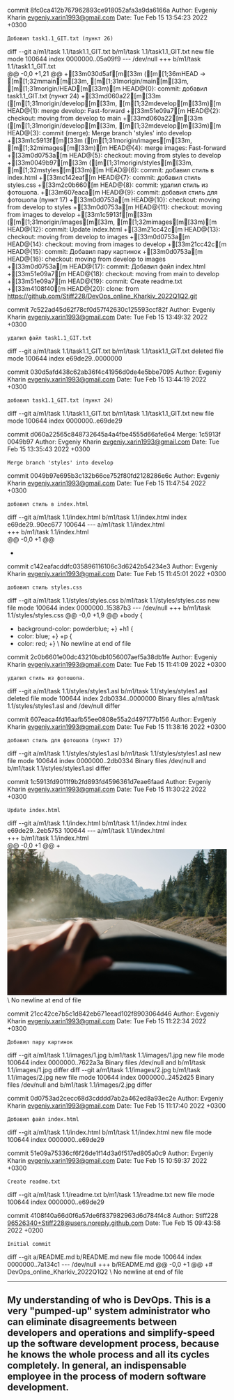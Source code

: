 commit 8fc0ca412b767962893ce918052afa3a9da6166a
Author: Evgeniy Kharin <evgeniy.xarin1993@gmail.com>
Date:   Tue Feb 15 13:54:23 2022 +0300

    Добавил task1.1_GIT.txt (пункт 26)

diff --git a/m1/task 1.1/task1.1_GIT.txt b/m1/task 1.1/task1.1_GIT.txt
new file mode 100644
index 0000000..05a09f9
--- /dev/null
+++ b/m1/task 1.1/task1.1_GIT.txt	
@@ -0,0 +1,21 @@
+[33m030d5af[m[33m ([m[1;36mHEAD -> [m[1;32mmain[m[33m, [m[1;31morigin/main[m[33m, [m[1;31morigin/HEAD[m[33m)[m HEAD@{0}: commit: добавил task1.1_GIT.txt (пункт 24)
+[33md060a22[m[33m ([m[1;31morigin/develop[m[33m, [m[1;32mdevelop[m[33m)[m HEAD@{1}: merge develop: Fast-forward
+[33m51e09a7[m HEAD@{2}: checkout: moving from develop to main
+[33md060a22[m[33m ([m[1;31morigin/develop[m[33m, [m[1;32mdevelop[m[33m)[m HEAD@{3}: commit (merge): Merge branch 'styles' into develop
+[33m1c5913f[m[33m ([m[1;31morigin/images[m[33m, [m[1;32mimages[m[33m)[m HEAD@{4}: merge images: Fast-forward
+[33m0d0753a[m HEAD@{5}: checkout: moving from styles to develop
+[33m0049b97[m[33m ([m[1;31morigin/styles[m[33m, [m[1;32mstyles[m[33m)[m HEAD@{6}: commit: добавил стиль в index.html
+[33mc142eaf[m HEAD@{7}: commit: добавил стиль styles.css
+[33m2c0b660[m HEAD@{8}: commit: удалил стиль из фотошопа.
+[33m607eaca[m HEAD@{9}: commit: добавил стиль для фотошопа (пункт 17)
+[33m0d0753a[m HEAD@{10}: checkout: moving from develop to styles
+[33m0d0753a[m HEAD@{11}: checkout: moving from images to develop
+[33m1c5913f[m[33m ([m[1;31morigin/images[m[33m, [m[1;32mimages[m[33m)[m HEAD@{12}: commit: Update index.html
+[33m21cc42c[m HEAD@{13}: checkout: moving from develop to images
+[33m0d0753a[m HEAD@{14}: checkout: moving from images to develop
+[33m21cc42c[m HEAD@{15}: commit: Добавил пару картинок
+[33m0d0753a[m HEAD@{16}: checkout: moving from develop to images
+[33m0d0753a[m HEAD@{17}: commit: Добавил файл index.html
+[33m51e09a7[m HEAD@{18}: checkout: moving from main to develop
+[33m51e09a7[m HEAD@{19}: commit: Create readme.txt
+[33m4108f40[m HEAD@{20}: clone: from https://github.com/Stiff228/DevOps_online_Kharkiv_2022Q1Q2.git

commit 7c522ad45d62f78cf0d57f42630c125593ccf82f
Author: Evgeniy Kharin <evgeniy.xarin1993@gmail.com>
Date:   Tue Feb 15 13:49:32 2022 +0300

    удалил файл task1.1_GIT.txt

diff --git a/m1/task 1.1/task1.1_GIT.txt b/m1/task 1.1/task1.1_GIT.txt
deleted file mode 100644
index e69de29..0000000

commit 030d5afd438c62ab36f4c41956d0de4e5bbe7095
Author: Evgeniy Kharin <evgeniy.xarin1993@gmail.com>
Date:   Tue Feb 15 13:44:19 2022 +0300

    добавил task1.1_GIT.txt (пункт 24)

diff --git a/m1/task 1.1/task1.1_GIT.txt b/m1/task 1.1/task1.1_GIT.txt
new file mode 100644
index 0000000..e69de29

commit d060a22565c848732645a4a4fbe4555d66afe6e4
Merge: 1c5913f 0049b97
Author: Evgeniy Kharin <evgeniy.xarin1993@gmail.com>
Date:   Tue Feb 15 13:35:43 2022 +0300

    Merge branch 'styles' into develop

commit 0049b97e695b3c132b66ce752f80fd2128286e6c
Author: Evgeniy Kharin <evgeniy.xarin1993@gmail.com>
Date:   Tue Feb 15 11:47:54 2022 +0300

    добавил стиль в index.html

diff --git a/m1/task 1.1/index.html b/m1/task 1.1/index.html
index e69de29..90ec677 100644
--- a/m1/task 1.1/index.html	
+++ b/m1/task 1.1/index.html	
@@ -0,0 +1 @@
+  <link rel="stylesheet" type="text/css" href="styles/styles.css">

commit c142eafacddfc035896116106c3d6242b54234e3
Author: Evgeniy Kharin <evgeniy.xarin1993@gmail.com>
Date:   Tue Feb 15 11:45:01 2022 +0300

    добавил стиль styles.css

diff --git a/m1/task 1.1/styles/styles.css b/m1/task 1.1/styles/styles.css
new file mode 100644
index 0000000..15387b3
--- /dev/null
+++ b/m1/task 1.1/styles/styles.css	
@@ -0,0 +1,9 @@
+body {
+    background-color: powderblue;
+}
+h1 {
+    color: blue;
+}
+p {
+    color: red;
+}
\ No newline at end of file

commit 2c0b6601e00dc43210bdb1056007aef5a38db1fe
Author: Evgeniy Kharin <evgeniy.xarin1993@gmail.com>
Date:   Tue Feb 15 11:41:09 2022 +0300

    удалил стиль из фотошопа.

diff --git a/m1/task 1.1/styles/styles1.asl b/m1/task 1.1/styles/styles1.asl
deleted file mode 100644
index 2db0334..0000000
Binary files a/m1/task 1.1/styles/styles1.asl and /dev/null differ

commit 607eaca4fd16aafb55ee0808e55a2d497177b156
Author: Evgeniy Kharin <evgeniy.xarin1993@gmail.com>
Date:   Tue Feb 15 11:38:16 2022 +0300

    добавил стиль для фотошопа (пункт 17)

diff --git a/m1/task 1.1/styles/styles1.asl b/m1/task 1.1/styles/styles1.asl
new file mode 100644
index 0000000..2db0334
Binary files /dev/null and b/m1/task 1.1/styles/styles1.asl differ

commit 1c5913fd9011f9b2fd893fd4596361d7eae6faad
Author: Evgeniy Kharin <evgeniy.xarin1993@gmail.com>
Date:   Tue Feb 15 11:30:22 2022 +0300

    Update index.html

diff --git a/m1/task 1.1/index.html b/m1/task 1.1/index.html
index e69de29..2eb5753 100644
--- a/m1/task 1.1/index.html	
+++ b/m1/task 1.1/index.html	
@@ -0,0 +1 @@
+<img src="images/1.jpg">
\ No newline at end of file

commit 21cc42ce7b5c1d842eb671eead102f8903064d46
Author: Evgeniy Kharin <evgeniy.xarin1993@gmail.com>
Date:   Tue Feb 15 11:22:34 2022 +0300

    Добавил пару картинок

diff --git a/m1/task 1.1/images/1.jpg b/m1/task 1.1/images/1.jpg
new file mode 100644
index 0000000..7622a3a
Binary files /dev/null and b/m1/task 1.1/images/1.jpg differ
diff --git a/m1/task 1.1/images/2.jpg b/m1/task 1.1/images/2.jpg
new file mode 100644
index 0000000..2452d25
Binary files /dev/null and b/m1/task 1.1/images/2.jpg differ

commit 0d0753ad2cecc68d3cdddd7ab2a462ed8a93ec2e
Author: Evgeniy Kharin <evgeniy.xarin1993@gmail.com>
Date:   Tue Feb 15 11:17:40 2022 +0300

    Добавил файл index.html

diff --git a/m1/task 1.1/index.html b/m1/task 1.1/index.html
new file mode 100644
index 0000000..e69de29

commit 51e09a75336cf6f26de1f14d3a6f517ed805a0c9
Author: Evgeniy Kharin <evgeniy.xarin1993@gmail.com>
Date:   Tue Feb 15 10:59:37 2022 +0300

    Create readme.txt

diff --git a/m1/task 1.1/readme.txt b/m1/task 1.1/readme.txt
new file mode 100644
index 0000000..e69de29

commit 4108f40a66d0f6a57de6f837982963d6d784f4c8
Author: Stiff228 <96526340+Stiff228@users.noreply.github.com>
Date:   Tue Feb 15 09:43:58 2022 +0200

    Initial commit

diff --git a/README.md b/README.md
new file mode 100644
index 0000000..7a134c1
--- /dev/null
+++ b/README.md
@@ -0,0 +1 @@
+# DevOps_online_Kharkiv_2022Q1Q2
\ No newline at end of file


----------------------------------------------------------------------
My understanding of who is DevOps.
This is a very "pumped-up" system administrator who can eliminate disagreements between developers and operations 
and simplify-speed up the software development process, because he knows the whole process and all its cycles completely. 
In general, an indispensable employee in the process of modern software development.
----------------------------------------------------------------------
